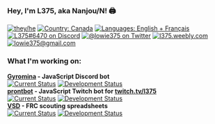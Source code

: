 ### Hey, I'm L375, aka Nanjou/N! 🖨️

[![they/he][pronouns]][pronouns]
[![Country: Canada][country]][country]
[![Languages: English + Français][lang]][lang]  
[![L375#6470 on Discord][discord]](https://discord.com)
[![@lowie375 on Twitter][twitter]](https://twitter.com/lowie375)
[![l375.weebly.com][website]](https://l375.weebly.com)
[![lowie375@gmail.com][email]](mailto:lowie375@gmail.com)

### What I'm working on:

**[Gyromina](https://github.com/lowie375/gyromina) - JavaScript Discord bot**  
[![Current Status][gyr-now]][gyr-now]
[![Development Status][gyr-dev]][gyr-dev]  
**[prontbot](https://github.com/lowie375/prontbot) - JavaScript Twitch bot for [twitch.tv/l375](https://twitch.tv/l375)**  
[![Current Status][pbt-now]][pbt-now]
[![Development Status][pbt-dev]][pbt-dev]  
**[VSD](https://github.com/lowie375/vsd) - FRC scouting spreadsheets**  
[![Current Status][vsd-now]][vsd-now]
[![Development Status][vsd-dev]][vsd-dev]

<!-- Badges -->
[pronouns]: https://img.shields.io/badge/pronouns-they%2Fhe-e34fcd
[country]: https://img.shields.io/badge/country-canada-f24040
[lang]: https://img.shields.io/badge/languages-english%20%2B%20fran%C3%A7ais-f39316
[discord]: https://img.shields.io/badge/discord-L375%236740-%235865F2
[twitter]: https://img.shields.io/badge/twitter-%40lowie375-%231DA1F2
[website]: https://img.shields.io/badge/website-l375.weebly.com-009663
[email]: https://img.shields.io/badge/email-lowie375%40gmail.com-b84de6

[gyr-now]: https://img.shields.io/badge/currently-online-brightgreen
[pbt-now]: https://img.shields.io/badge/currently-offline-lightgrey
[vsd-now]: https://img.shields.io/badge/currently-archived-blueviolet

[gyr-dev]: https://img.shields.io/badge/development-ongoing%20(1.2.0--alpha)-green
[pbt-dev]: https://img.shields.io/badge/development-in%20progress%20(early%20indev)-brightgreen
[vsd-dev]: https://img.shields.io/badge/development-complete%3B%20working%20on%20docs-blue
